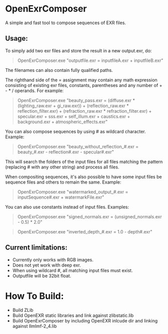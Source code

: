# OpenExrComposer
A simple and fast tool to compose sequences of EXR files.

## Usage:

To simply add two exr files and store the result in a new output.exr, do:
> OpenExrComposer.exe "outputfile.exr = inputfileA.exr + inputfileB.exr"

The filenames can also contain fully qualified paths.

The righthand side of the = assignment may contain any math expression consisting of existing exr files, constants, parentheses and any number of + - * / operands. For example:
> OpenExrComposer.exe "beauty_pass.exr = (diffuse.exr * (lighting_raw.exr + gi_raw.exr)) + (reflection_raw.exr * reflection_filter.exr) + (refraction_raw.exr * refraction_filter.exr) + specular.exr + sss.exr + self_illum.exr + caustics.exr + background.exr + atmospheric_effects.exr"

You can also compose sequences by using # as wildcard character. Example:
> OpenExrComposer.exe "beauty_without_reflection_#.exr = beauty_#.exr - reflection#.exr - specular#.exr"

This will search the folders of the input files for all files matching the pattern (replacing # with any other string) and process all files.

When compositing sequences, it's also possible to have some input files be sequence files and others to remain the same. Example:
> OpenExrComposer.exe "watermarked_output_#.exr = inputSequence#.exr + watermarkFile.exr"

You can also use constants instead of input files. Examples:
> OpenExrComposer.exe "signed_normals.exr = (unsigned_normals.exr - 0.5) * 2.0"

> OpenExrComposer.exe "inverted_depth_#.exr = 1.0 - depth#.exr"

## Current limitations:
- Currently only works with RGB images.
- Does not yet work with deep exr.
- When using wildcard #, all matching input files must exist.
- Outputfile will be 32bit float.

# How To Build:
- Build ZLib
- Build OpenEXR static libraries and link against zlibstatic.lib
- Build OpenExrComposer by including OpenEXR inlcude dir and linking against IlmImf-2_4.lib

